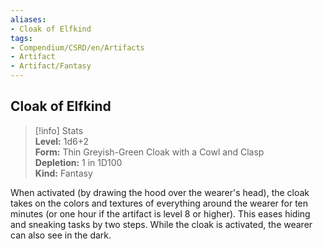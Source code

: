 ```yaml
---
aliases:
- Cloak of Elfkind
tags:
- Compendium/CSRD/en/Artifacts
- Artifact
- Artifact/Fantasy
---
```


  
## Cloak of Elfkind  
>[!info] Stats  
> **Level:** 1d6+2  
> **Form:** Thin Greyish-Green Cloak with a Cowl and Clasp  
> **Depletion:** 1 in 1D100  
> **Kind:** Fantasy
  
When activated (by drawing the hood over the wearer's head), the cloak takes on the colors and textures of everything around the wearer for ten minutes (or one hour if the artifact is level 8 or higher). This eases hiding and sneaking tasks by two steps. While the cloak is activated, the wearer can also see in the dark.